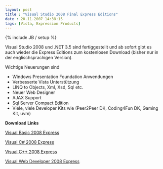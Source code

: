 ```yaml
---
layout: post
title : "Visual Studio 2008 Final Express Editions"
date : 20.11.2007 14:38:15
tags: [Vista, Expression Products]
---
```

{% include JB / setup %}

Visual Studio 2008 und .NET 3.5 sind fertiggestellt und ab sofort gibt es auch wieder die Express Editions zum kostenlosen Download (bisher nur in der englischsprachigen Version).

Wichtige Neuerungen sind

*   Windows Presentation Foundation Anwendungen
*   Verbesserte Vista Unterstützung
*   LINQ to Objects, Xml, Xsd, Sql etc.
*   Neuer Web Designer
*   AJAX Support
*   Sql Server Compact Edition
*   Viele, viele Developer Kits wie (Peer2Peer DK, Coding4Fun DK, Gaming Kit, uvm) 

**Download Links**

[Visual Basic 2008 Express](http://www.microsoft.com/express/vb/Default.aspx)

[Visual C# 2008 Express](http://www.microsoft.com/express/vcsharp/Default.aspx)

[Visual C++ 2008 Express](http://www.microsoft.com/express/vc/Default.aspx)

[Visual Web Developer 2008 Express](http://www.microsoft.com/express/vwd/Default.aspx)
